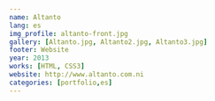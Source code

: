 ```yaml
---
name: Altanto
lang: es
img_profile: altanto-front.jpg
gallery: [Altanto.jpg, Altanto2.jpg, Altanto3.jpg]
footer: Website
year: 2013
works: [HTML, CSS3]
website: http://www.altanto.com.ni
categories: [portfolio,es]
---
```

